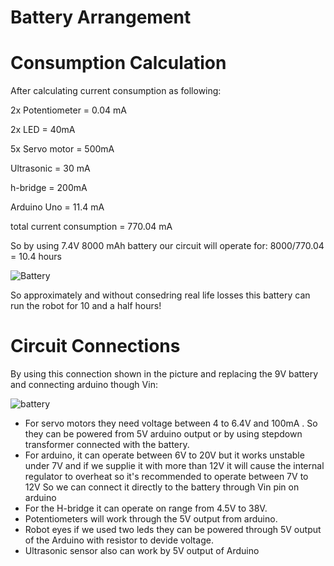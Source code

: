 # Battery Arrangement

# Consumption Calculation

After calculating current consumption as following:

2x Potentiometer = 0.04 mA

2x LED = 40mA

5x Servo motor = 500mA

Ultrasonic = 30 mA

h-bridge = 200mA

Arduino Uno = 11.4 mA

total current consumption = 770.04 mA

So by using 7.4V 8000 mAh battery our circuit will operate for:
8000/770.04 = 10.4 hours


![Battery](https://user-images.githubusercontent.com/85786699/125369679-6a639a00-e385-11eb-80b4-d9235f1b983c.jpg)


So approximately and without consedring real life losses this battery can run the robot for 10 and a half hours!


# Circuit Connections

By using this connection shown in the picture and replacing the 9V battery and connecting arduino though Vin:

![battery](https://user-images.githubusercontent.com/85786699/125369782-a991eb00-e385-11eb-84df-6e90bd03f2f2.PNG)


- For servo motors they need voltage between 4 to 6.4V and 100mA . So they can be powered from 5V arduino output or by using stepdown transformer connected with the battery.
- For arduino, it can operate between 6V to 20V but it works unstable under 7V and if we supplie it with more than 12V it will cause the internal regulator to overheat so it's recommended to operate between 7V to 12V So we can connect it directly to the battery through Vin pin on arduino
- For the H-bridge it can operate on range from 4.5V to 38V.
- Potentiometers will work through the 5V output from arduino.
- Robot eyes if we used two leds they can be powered through 5V output of the Arduino with resistor to devide voltage.
- Ultrasonic sensor also can work by 5V output of Arduino
